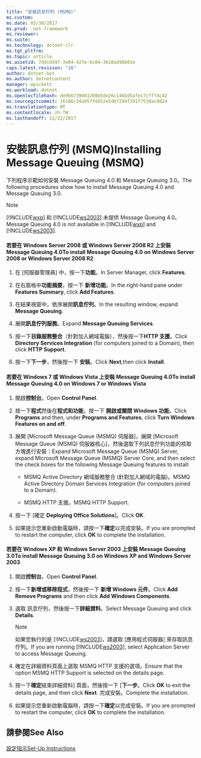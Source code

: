 ```yaml
---
title: "安裝訊息佇列 (MSMQ)"
ms.custom: 
ms.date: 03/30/2017
ms.prod: .net-framework
ms.reviewer: 
ms.suite: 
ms.technology: dotnet-clr
ms.tgt_pltfrm: 
ms.topic: article
ms.assetid: 7ddcd497-3e04-427e-bc04-3610ad98b01e
caps.latest.revision: "16"
author: dotnet-bot
ms.author: dotnetcontent
manager: wpickett
ms.workload: dotnet
ms.openlocfilehash: de9b67390d1260b5de26c146bd5afec7cfff4c42
ms.sourcegitcommit: 16186c34a957fdd52e5db7294f291f7530ac9d24
ms.translationtype: MT
ms.contentlocale: zh-TW
ms.lasthandoff: 12/22/2017
---
```

# <a name="installing-message-queuing-msmq"></a><span data-ttu-id="dbe7c-102">安裝訊息佇列 (MSMQ)</span><span class="sxs-lookup"><span data-stu-id="dbe7c-102">Installing Message Queuing (MSMQ)</span></span>
<span data-ttu-id="dbe7c-103">下列程序示範如何安裝 Message Queuing 4.0 和 Message Queuing 3.0。</span><span class="sxs-lookup"><span data-stu-id="dbe7c-103">The following procedures show how to install Message Queuing 4.0 and Message Queuing 3.0.</span></span>  
  
> [!NOTE]
>  <span data-ttu-id="dbe7c-104">[!INCLUDE[wxp](../../../../includes/wxp-md.md)] 和 [!INCLUDE[ws2003](../../../../includes/ws2003-md.md)] 未提供 Message Queuing 4.0。</span><span class="sxs-lookup"><span data-stu-id="dbe7c-104">Message Queuing 4.0 is not available in [!INCLUDE[wxp](../../../../includes/wxp-md.md)] and [!INCLUDE[ws2003](../../../../includes/ws2003-md.md)].</span></span>  
  
#### <a name="to-install-message-queuing-40-on-windows-server-2008-or-windows-server-2008-r2"></a><span data-ttu-id="dbe7c-105">若要在 Windows Server 2008 或 Windows Server 2008 R2 上安裝 Message Queuing 4.0</span><span class="sxs-lookup"><span data-stu-id="dbe7c-105">To install Message Queuing 4.0 on Windows Server 2008 or Windows Server 2008 R2</span></span>  
  
1.  <span data-ttu-id="dbe7c-106">在 [伺服器管理員] 中，按一下**功能**。</span><span class="sxs-lookup"><span data-stu-id="dbe7c-106">In Server Manager, click **Features**.</span></span>  
  
2.  <span data-ttu-id="dbe7c-107">在右窗格中**功能摘要**，按一下 **新增功能**。</span><span class="sxs-lookup"><span data-stu-id="dbe7c-107">In the right-hand pane under **Features Summary**, click **Add Features**.</span></span>  
  
3.  <span data-ttu-id="dbe7c-108">在結果視窗中，依序展開**訊息佇列**。</span><span class="sxs-lookup"><span data-stu-id="dbe7c-108">In the resulting window, expand **Message Queuing**.</span></span>  
  
4.  <span data-ttu-id="dbe7c-109">展開**訊息佇列服務**。</span><span class="sxs-lookup"><span data-stu-id="dbe7c-109">Expand **Message Queuing Services**.</span></span>  
  
5.  <span data-ttu-id="dbe7c-110">按一下**目錄服務整合**（針對加入網域電腦），然後按一下**HTTP 支援**。</span><span class="sxs-lookup"><span data-stu-id="dbe7c-110">Click **Directory Services Integration** (for computers joined to a Domain), then click **HTTP Support**.</span></span>  
  
6.  <span data-ttu-id="dbe7c-111">按一下**下一步**，然後按一下 **安裝**。</span><span class="sxs-lookup"><span data-stu-id="dbe7c-111">Click **Next**,then click **Install**.</span></span>  
  
#### <a name="to-install-message-queuing-40-on-windows-7-or-windows-vista"></a><span data-ttu-id="dbe7c-112">若要在 Windows 7 或 Windows Vista 上安裝 Message Queuing 4.0</span><span class="sxs-lookup"><span data-stu-id="dbe7c-112">To install Message Queuing 4.0 on Windows 7 or Windows Vista</span></span>  
  
1.  <span data-ttu-id="dbe7c-113">開啟**控制台**。</span><span class="sxs-lookup"><span data-stu-id="dbe7c-113">Open **Control Panel**.</span></span>  
  
2.  <span data-ttu-id="dbe7c-114">按一下**程式**然後在**程式和功能**，按一下 **開啟或關閉 Windows 功能**。</span><span class="sxs-lookup"><span data-stu-id="dbe7c-114">Click **Programs** and then, under **Programs and Features**, click **Turn Windows Features on and off**.</span></span>  
  
3.  <span data-ttu-id="dbe7c-115">展開 [Microsoft Message Queue (MSMQ) 伺服器]，展開 [Microsoft Message Queue (MSMQ) 伺服器核心]，然後選取下列訊息佇列功能的核取方塊進行安裝：</span><span class="sxs-lookup"><span data-stu-id="dbe7c-115">Expand Microsoft Message Queue (MSMQ) Server, expand Microsoft Message Queue (MSMQ) Server Core, and then select the check boxes for the following Message Queuing features to install:</span></span>  
  
    -   <span data-ttu-id="dbe7c-116">MSMQ Active Directory 網域服務整合 (針對加入網域的電腦)。</span><span class="sxs-lookup"><span data-stu-id="dbe7c-116">MSMQ Active Directory Domain Services Integration (for computers joined to a Domain).</span></span>  
  
    -   <span data-ttu-id="dbe7c-117">MSMQ HTTP 支援。</span><span class="sxs-lookup"><span data-stu-id="dbe7c-117">MSMQ HTTP Support.</span></span>  
  
4.  <span data-ttu-id="dbe7c-118">按一下 [確定 **Deploying Office Solutions**]。</span><span class="sxs-lookup"><span data-stu-id="dbe7c-118">Click **OK**.</span></span>  
  
5.  <span data-ttu-id="dbe7c-119">如果提示您重新啟動電腦時，請按一下**確定**以完成安裝。</span><span class="sxs-lookup"><span data-stu-id="dbe7c-119">If you are prompted to restart the computer, click **OK** to complete the installation.</span></span>  
  
#### <a name="to-install-message-queuing-30-on-windows-xp-and-windows-server-2003"></a><span data-ttu-id="dbe7c-120">若要在 Windows XP 和 Windows Server 2003 上安裝 Message Queuing 3.0</span><span class="sxs-lookup"><span data-stu-id="dbe7c-120">To install Message Queuing 3.0 on Windows XP and Windows Server 2003</span></span>  
  
1.  <span data-ttu-id="dbe7c-121">開啟**控制台**。</span><span class="sxs-lookup"><span data-stu-id="dbe7c-121">Open **Control Panel**.</span></span>  
  
2.  <span data-ttu-id="dbe7c-122">按一下**新增或移除程式**，然後按一下 **新增 Windows 元件**。</span><span class="sxs-lookup"><span data-stu-id="dbe7c-122">Click **Add Remove Programs** and then click **Add Windows Components**.</span></span>  
  
3.  <span data-ttu-id="dbe7c-123">選取 訊息佇列，然後按一下**詳細資料**。</span><span class="sxs-lookup"><span data-stu-id="dbe7c-123">Select Message Queuing and click **Details**.</span></span>  
  
    > [!NOTE]
    >  <span data-ttu-id="dbe7c-124">如果您執行的是 [!INCLUDE[ws2003](../../../../includes/ws2003-md.md)]，請選取 [應用程式伺服器] 來存取訊息佇列。</span><span class="sxs-lookup"><span data-stu-id="dbe7c-124">If you are running [!INCLUDE[ws2003](../../../../includes/ws2003-md.md)], select Application Server to access Message Queuing.</span></span>  
  
4.  <span data-ttu-id="dbe7c-125">確定在詳細資料頁面上選取 MSMQ HTTP 支援的選項。</span><span class="sxs-lookup"><span data-stu-id="dbe7c-125">Ensure that the option MSMQ HTTP Support is selected on the details page.</span></span>  
  
5.  <span data-ttu-id="dbe7c-126">按一下**確定**結束詳細資料] 頁面，然後按一下 [**下一步**。</span><span class="sxs-lookup"><span data-stu-id="dbe7c-126">Click **OK** to exit the details page, and then click **Next**.</span></span> <span data-ttu-id="dbe7c-127">完成安裝。</span><span class="sxs-lookup"><span data-stu-id="dbe7c-127">Complete the installation.</span></span>  
  
6.  <span data-ttu-id="dbe7c-128">如果提示您重新啟動電腦時，請按一下**確定**以完成安裝。</span><span class="sxs-lookup"><span data-stu-id="dbe7c-128">If you are prompted to restart the computer, click **OK** to complete the installation.</span></span>  
  
## <a name="see-also"></a><span data-ttu-id="dbe7c-129">請參閱</span><span class="sxs-lookup"><span data-stu-id="dbe7c-129">See Also</span></span>  
 [<span data-ttu-id="dbe7c-130">設定指示</span><span class="sxs-lookup"><span data-stu-id="dbe7c-130">Set-Up Instructions</span></span>](../../../../docs/framework/wcf/samples/set-up-instructions.md)
